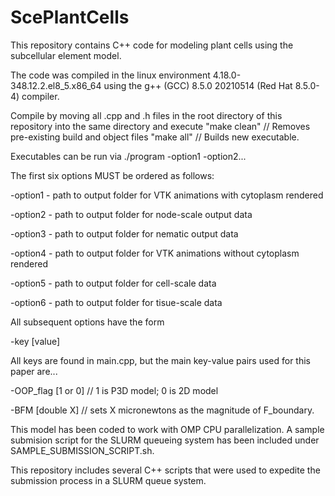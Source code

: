# ScePlantCells
This repository contains C++ code for modeling plant cells using the subcellular element model.

The code was compiled in the linux environment 4.18.0-348.12.2.el8_5.x86_64
using the g++ (GCC)  8.5.0 20210514 (Red Hat 8.5.0-4) compiler.

Compile by moving all .cpp and .h files in the root directory of this repository into the same directory and execute
"make clean" // Removes pre-existing build and object files
"make all" // Builds new executable.

Executables can be run via ./program -option1 -option2...

The first six options MUST be ordered as follows:

-option1 - path to output folder for VTK animations with cytoplasm rendered

-option2 - path to output folder for node-scale output data

-option3 - path to output folder for nematic output data

-option4 - path to output folder for VTK animations without cytoplasm rendered

-option5 - path to output folder for cell-scale data

-option6 - path to output folder for tisue-scale data

All subsequent options have the form

-key [value]

All keys are found in main.cpp, but the main key-value pairs used for this paper are...

-OOP_flag [1 or 0] // 1 is P3D model; 0 is 2D model

-BFM [double X] // sets X micronewtons as the magnitude of F_boundary.

This model has been coded to work with OMP CPU parallelization.  A sample submision script for the SLURM queueing system has been included under SAMPLE_SUBMISSION_SCRIPT.sh.

This repository includes several C++ scripts that were used to expedite the submission process in a SLURM queue system.
